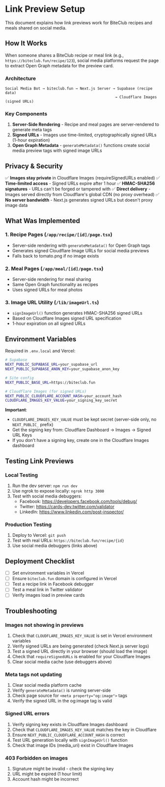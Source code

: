 # Link Preview Setup

This document explains how link previews work for BiteClub recipes and meals shared on social media.

## How It Works

When someone shares a BiteClub recipe or meal link (e.g., `https://biteclub.fun/recipe/123`), social media platforms request the page to extract Open Graph metadata for the preview card.

### Architecture

```
Social Media Bot → biteclub.fun → Next.js Server → Supabase (recipe data)
                                                  → Cloudflare Images (signed URLs)
```

### Key Components

1. **Server-Side Rendering** - Recipe and meal pages are server-rendered to generate meta tags
2. **Signed URLs** - Images use time-limited, cryptographically signed URLs (1-hour expiration)
3. **Open Graph Metadata** - `generateMetadata()` functions create social media preview tags with signed image URLs

## Privacy & Security

✅ **Images stay private** in Cloudflare Images (requireSignedURLs enabled)
✅ **Time-limited access** - Signed URLs expire after 1 hour
✅ **HMAC-SHA256 signatures** - URLs can't be forged or tampered with
✅ **Direct delivery** - Images served directly from Cloudflare's global CDN (no proxy overhead)
✅ **No server bandwidth** - Next.js generates signed URLs but doesn't proxy image data  

## What Was Implemented

### 1. Recipe Pages (`/app/recipe/[id]/page.tsx`)
- Server-side rendering with `generateMetadata()` for Open Graph tags
- Generates signed Cloudflare Image URLs for social media previews
- Falls back to tomato.png if no image exists

### 2. Meal Pages (`/app/meal/[id]/page.tsx`)
- Server-side rendering for meal sharing
- Same Open Graph functionality as recipes
- Uses signed URLs for meal photos

### 3. Image URL Utility (`/lib/imageUrl.ts`)
- `signImageUrl()` function generates HMAC-SHA256 signed URLs
- Based on Cloudflare Images signed URL specification
- 1-hour expiration on all signed URLs

## Environment Variables

Required in `.env.local` and Vercel:

```bash
# Supabase
NEXT_PUBLIC_SUPABASE_URL=your_supabase_url
NEXT_PUBLIC_SUPABASE_ANON_KEY=your_supabase_anon_key

# Site config
NEXT_PUBLIC_BASE_URL=https://biteclub.fun

# Cloudflare Images (for signed URLs)
NEXT_PUBLIC_CLOUDFLARE_ACCOUNT_HASH=your_account_hash
CLOUDFLARE_IMAGES_KEY_VALUE=your_signing_key_secret
```

**Important**:
- `CLOUDFLARE_IMAGES_KEY_VALUE` must be kept secret (server-side only, no `NEXT_PUBLIC_` prefix)
- Get the signing key from: Cloudflare Dashboard → Images → Signed URL Keys
- If you don't have a signing key, create one in the Cloudflare Images dashboard

## Testing Link Previews

### Local Testing
1. Run the dev server: `npm run dev`
2. Use ngrok to expose locally: `ngrok http 3000`
3. Test with social media debuggers:
   - Facebook: https://developers.facebook.com/tools/debug/
   - Twitter: https://cards-dev.twitter.com/validator
   - LinkedIn: https://www.linkedin.com/post-inspector/

### Production Testing
1. Deploy to Vercel: `git push`
2. Test with real URLs: `https://biteclub.fun/recipe/{id}`
3. Use social media debuggers (links above)

## Deployment Checklist

- [ ] Set environment variables in Vercel
- [ ] Ensure `biteclub.fun` domain is configured in Vercel
- [ ] Test a recipe link in Facebook debugger
- [ ] Test a meal link in Twitter validator
- [ ] Verify images load in preview cards

## Troubleshooting

### Images not showing in previews
1. Check that `CLOUDFLARE_IMAGES_KEY_VALUE` is set in Vercel environment variables
2. Verify signed URLs are being generated (check Next.js server logs)
3. Test a signed URL directly in your browser (should load the image)
4. Check that `requireSignedURLs` is enabled for your Cloudflare Images
5. Clear social media cache (use debuggers above)

### Meta tags not updating
1. Clear social media platform cache
2. Verify `generateMetadata()` is running server-side
3. Check page source for `<meta property="og:image">` tags
4. Verify the signed URL in the og:image tag is valid

### Signed URL errors
1. Verify signing key exists in Cloudflare Images dashboard
2. Check that `CLOUDFLARE_IMAGES_KEY_VALUE` matches the key in Cloudflare
3. Ensure `NEXT_PUBLIC_CLOUDFLARE_ACCOUNT_HASH` is correct
4. Test URL generation locally with `signImageUrl()` function
5. Check that image IDs (media_uri) exist in Cloudflare Images

### 403 Forbidden on images
1. Signature might be invalid - check the signing key
2. URL might be expired (1 hour limit)
3. Account hash might be incorrect

